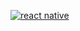 <a href="https://github.com/maheenriaz/Forarna-JobDashboard/blob/main/ezgif.com-gif-maker%20(4).gif"><img src="https://github.com/maheenriaz/Forarna-JobDashboard/blob/main/ezgif.com-gif-maker%20(4).gif" title="react native"></a>
